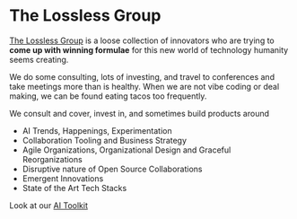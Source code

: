 # The Lossless Group

[The Lossless Group]([url](https://www.lossless.group/)) is a loose collection of innovators who are trying to **come up with winning formulae** for this new world of technology humanity seems creating. 

We do some consulting, lots of investing, and travel to conferences and take meetings more than is healthy. When we are not vibe coding or deal making, we can be found eating tacos too frequently. 

We consult and cover, invest in, and sometimes build products around
- AI Trends, Happenings, Experimentation
- Collaboration Tooling and Business Strategy
- Agile Organizations, Organizational Design and Graceful Reorganizations
- Disruptive nature of Open Source Collaborations
- Emergent Innovations
- State of the Art Tech Stacks

Look at our [AI Toolkit]([url](https://www.lossless.group/ai-toolkit))

<!--

**Here are some ideas to get you started:**

🙋‍♀️ A short introduction - what is your organization all about?
🌈 Contribution guidelines - how can the community get involved?
👩‍💻 Useful resources - where can the community find your docs? Is there anything else the community should know?
🍿 Fun facts - what does your team eat for breakfast?
🧙 Remember, you can do mighty things with the power of [Markdown](https://docs.github.com/github/writing-on-github/getting-started-with-writing-and-formatting-on-github/basic-writing-and-formatting-syntax)
-->
